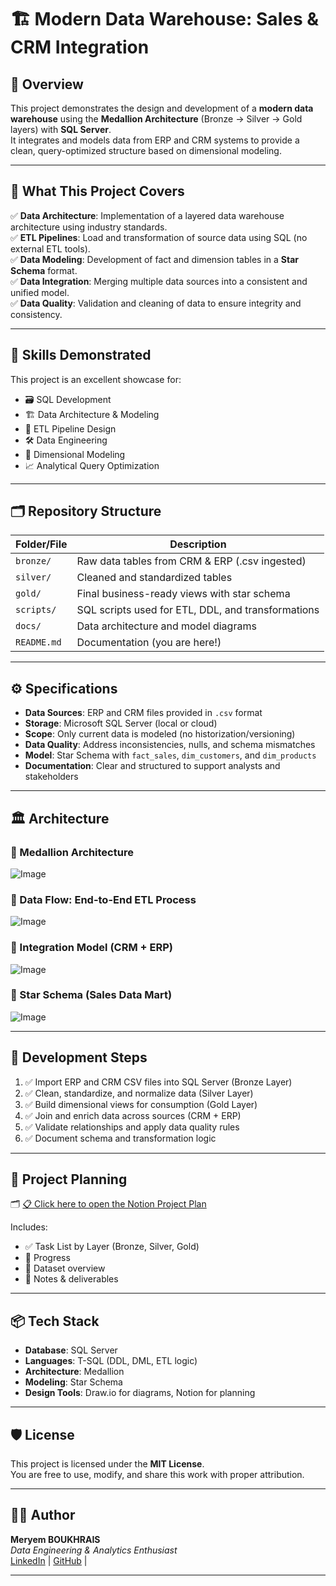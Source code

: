 # 🏗️ Modern Data Warehouse: Sales & CRM Integration

## 📘 Overview

This project demonstrates the design and development of a **modern data warehouse** using the **Medallion Architecture** (Bronze → Silver → Gold layers) with **SQL Server**.  
It integrates and models data from ERP and CRM systems to provide a clean, query-optimized structure based on dimensional modeling.

---

## 🧠 What This Project Covers

✅ **Data Architecture**: Implementation of a layered data warehouse architecture using industry standards.  
✅ **ETL Pipelines**: Load and transformation of source data using SQL (no external ETL tools).  
✅ **Data Modeling**: Development of fact and dimension tables in a **Star Schema** format.  
✅ **Data Integration**: Merging multiple data sources into a consistent and unified model.  
✅ **Data Quality**: Validation and cleaning of data to ensure integrity and consistency.

---

## 🎯 Skills Demonstrated

This project is an excellent showcase for:

- 🗃️ SQL Development  
- 🏗️ Data Architecture & Modeling  
- 🔄 ETL Pipeline Design  
- 🛠️ Data Engineering  
- 🧱 Dimensional Modeling  
- 📈 Analytical Query Optimization

---

## 🗂️ Repository Structure

| Folder/File | Description |
|-------------|-------------|
| `bronze/`   | Raw data tables from CRM & ERP (.csv ingested) |
| `silver/`   | Cleaned and standardized tables |
| `gold/`     | Final business-ready views with star schema |
| `scripts/`  | SQL scripts used for ETL, DDL, and transformations |
| `docs/` | Data architecture and model diagrams |
| `README.md` | Documentation (you are here!) |

---

## ⚙️ Specifications

- **Data Sources**: ERP and CRM files provided in `.csv` format  
- **Storage**: Microsoft SQL Server (local or cloud)  
- **Scope**: Only current data is modeled (no historization/versioning)  
- **Data Quality**: Address inconsistencies, nulls, and schema mismatches  
- **Model**: Star Schema with `fact_sales`, `dim_customers`, and `dim_products`  
- **Documentation**: Clear and structured to support analysts and stakeholders

---

## 🏛️ Architecture

### 🔸 Medallion Architecture

![Image](https://github.com/user-attachments/assets/0639ce41-3374-41d4-83ee-87e9743037a2)

### 🔄 Data Flow: End-to-End ETL Process

![Image](https://github.com/user-attachments/assets/a0fef474-94c4-4d87-af22-ab154d5fd854)

### 🔌 Integration Model (CRM + ERP)

![Image](https://github.com/user-attachments/assets/1b6c30b2-906b-4b3e-8d43-87a2a510c323)

### 🌟 Star Schema (Sales Data Mart)

![Image](https://github.com/user-attachments/assets/b0f3ef26-062e-4f9f-b8dd-eed620912c38)



---

## 🚧 Development Steps

1. ✅ Import ERP and CRM CSV files into SQL Server (Bronze Layer)
2. ✅ Clean, standardize, and normalize data (Silver Layer)
3. ✅ Build dimensional views for consumption (Gold Layer)
4. ✅ Join and enrich data across sources (CRM + ERP)
5. ✅ Validate relationships and apply data quality rules
6. ✅ Document schema and transformation logic

---

## 🔗 Project Planning

🗂️ [📋 Click here to open the Notion Project Plan](https://www.notion.so/Data-Warehouse-Project-2227f509c30f80cc9e49ce84dc568204?source=copy_link)

Includes:
- ✅ Task List by Layer (Bronze, Silver, Gold)
- 📆 Progress
- 📁 Dataset overview
- 📌 Notes & deliverables

---

## 📦 Tech Stack

- **Database**: SQL Server  
- **Languages**: T-SQL (DDL, DML, ETL logic)  
- **Architecture**: Medallion  
- **Modeling**: Star Schema  
- **Design Tools**: Draw.io for diagrams, Notion for planning

---

## 🛡️ License

This project is licensed under the **MIT License**.  
You are free to use, modify, and share this work with proper attribution.

---

## 🙋‍♀️ Author

**Meryem BOUKHRAIS**  
_Data Engineering & Analytics Enthusiast_  
[LinkedIn](https://www.linkedin.com/in/boukhrais-meryem-053501252/) | [GitHub](https://github.com/Bou-Mery) |

---

